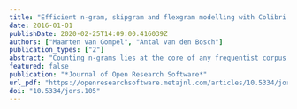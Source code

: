 ```yaml
---
title: "Efficient n-gram, skipgram and flexgram modelling with Colibri Core"
date: 2016-01-01
publishDate: 2020-02-25T14:09:00.416039Z
authors: ["Maarten van Gompel", "Antal van den Bosch"]
publication_types: ["2"]
abstract: "Counting n-grams lies at the core of any frequentist corpus analysis and is often considered a trivial matter. Going beyond consecutive n-grams to patterns such as skipgrams and flexgrams increases the demand for efficient solutions. The need to operate on big corpus data does so even more. Lossless compression and non-trivial algorithms are needed to lower the memory demands, yet retain good speed. Colibri Core is software for the efficient computation and querying of n-grams, skipgrams and flexgrams from corpus data. The resulting pattern models can be analysed and compared in various ways. The software offers a programming library for C++ and Python, as well as command-line tools."
featured: false
publication: "*Journal of Open Research Software*"
url_pdf: "https://openresearchsoftware.metajnl.com/articles/10.5334/jors.105/"
doi: "10.5334/jors.105"
---
```


